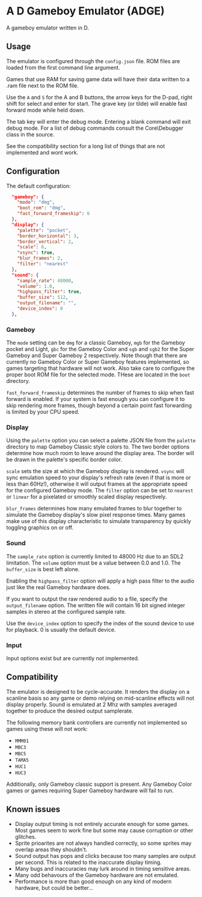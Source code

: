 # A D Gameboy Emulator (ADGE)

A gameboy emulator written in D.


## Usage

The emulator is configured through the `config.json` file. ROM files are loaded from the first command line argument.

Games that use RAM for saving game data will have their data written to a .ram file next to the ROM file.

Use the `A` and `S` for the A and B buttons, the arrow keys for the D-pad, right shift for select and enter for start.
The grave key (or tilde) will enable fast forward mode while held down.

The tab key will enter the debug mode. Entering a blank command will exit debug mode. For a list of debug commands
consult the Core\Debugger class in the source.

See the compatibility section for a long list of things that are not implemented and wont work.


## Configuration

The default configuration:

```json
  "gameboy": {
    "mode": "dmg",
    "boot_rom": "dmg",
    "fast_forward_frameskip": 6
  },
  "display": {
    "palette": "pocket",
    "border_horizontal": 3,
    "border_vertical": 2,
    "scale": 6,
    "vsync": true,
    "blur_frames": 2,
    "filter": "nearest"
  },
  "sound": {
    "sample_rate": 48000,
    "volume": 1.0,
    "highpass_filter": true,
    "buffer_size": 512,
    "output_filename": "",
    "device_index": 0
  },
```

### Gameboy

The `mode` setting can be `dmg` for a classic Gameboy, `mgb` for the Gameboy pocket and Light, `gbc` for the Gameboy
Color and `sgb` and `sgb2` for the Super Gameboy and Super Gameboy 2 respectively. Note though that there are currently
no Gameboy Color or Super Gameboy features implemented, so games targeting that hardware will not work. Also take care
to configure the proper boot ROM file for the selected mode. THese are located in the `boot` directory.

`fast_forward_frameskip` determines the number of frames to skip when fast forward is enabled. If your system is fast
enough you can configure it to skip rendering more frames, though beyond a certain point fast forwarding is limited by
your CPU speed.

### Display

Using the `palette` option you can select a palette JSON file from the `palette` directory to map Gameboy Classic
style colors to. The two border options determine how much room to leave around the display area. The border will be
drawn in the palette's specific border color.

`scale` sets the size at which the Gameboy display is rendered. `vsync` will sync emulation speed to your display's
refresh rate (even if that is more or less than 60Hz!), otherwise it will output frames at the appropriate speed for
the configured Gameboy mode. The `filter` option can be set to `nearest` or `linear` for a pixelated or smoothly
scaled display respectively.

`blur_frames` determines how many emulated frames to blur together to simulate the Gameboy display's slow pixel
response times. Many games make use of this display characteristic to simulate transparency by quickly toggling
graphics on or off.

### Sound

The `sample_rate` option is currently limited to 48000 Hz due to an SDL2 limitation. The `volume` option must be a value
between 0.0 and 1.0. The `buffer_size` is best left alone.

Enabling the `highpass_filter` option will apply a high pass filter to the audio just like the real Gameboy hardware
does.

If you want to output the raw rendered audio to a file, specify the `output_filename` option. The written file will
contain 16 bit signed integer samples in stereo at the configured sample rate.

Use the `device_index` option to specify the index of the sound device to use for playback. 0 is usually the default
device.

### Input

Input options exist but are currently not implemented.


## Compatibility

The emulator is designed to be cycle-accurate. It renders the display on a scanline basis so any game or demo relying
on mid-scanline effects will not display properly. Sound is emulated at 2 Mhz with samples averaged together to produce
the desired output samplerate.

The following memory bank controllers are currently not implemented so games using these will not work:

* `MMM01`
* `MBC3`
* `MBC5`
* `TAMA5`
* `HUC1`
* `HUC3`

Additionally, only Gameboy classic support is present. Any Gameboy Color games or games requiring Super Gameboy hardware
will fail to run.


## Known issues

* Display output timing is not entirely accurate enough for some games. Most games seem to work fine but some may
cause corruption or other glitches.
* Sprite prioarites are not always handled correctly, so some sprites may overlap areas they shouldn't.
* Sound output has pops and clicks because too many samples are output per second. This is related to the inaccurate display
timing.
* Many bugs and inaccuracies may lurk around in timing sensitive areas.
* Many odd behavours of the Gameboy hardware are not emulated.
* Performance is more than good enough on any kind of modern hardware, but could be better...
